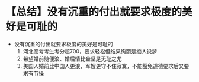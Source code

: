 # 【总结】没有沉重的付出就要求极度的美好是可耻的

-   没有沉重的付出就要求极度的美好是可耻的
    1.  河北高考考生考分超700，要求轻松但结果绚丽是痴人说梦
    2.  希望婚前随便浪、婚后情比金坚是无耻之尤
    3.  美国人婚前比中国人更浪，军嫂更守不住寂寞，不能豁免道德要求后又要求有节操